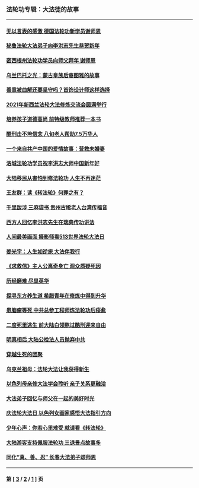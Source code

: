 ### 法轮功专辑：大法徒的故事
---
#### [无以言表的感激 德国法轮功新学员谢师恩](../../pages/nf1147481/n13543790.md?02220430) 
#### [秘鲁法轮大法弟子向李洪志先生恭贺新年](../../pages/nf1147481/n13540182.md?02220430) 
#### [密西根州法轮功学员向师父拜年 谢师恩](../../pages/nf1147481/n13538183.md?02220430) 
#### [乌兰巴托之光：蒙古皇族后裔图雅的故事](../../pages/nf1147481/n13155759.md?02220430) 
#### [善意被曲解还要坚守吗？首饰设计师这样选择](../../pages/nf1147481/n13077575.md?02220430) 
#### [2021年新西兰法轮大法修炼交流会圆满举行](../../pages/nf1147481/n13033149.md?02220430) 
#### [培养孩子道德高尚 前特级教师推荐一本书](../../pages/nf1147481/n12938640.md?02220430) 
#### [酷刑击不垮信念 八旬老人帮助7.5万华人](../../pages/nf1147481/n12880712.md?02220430) 
#### [一个来自共产中国的爱情故事：营救未婚妻](../../pages/nf1147481/n12778386.md?02220430) 
#### [洛城法轮功学员祝李洪志大师中国新年好](../../pages/nf1147481/n12724685.md?02220430) 
#### [大陆移民从害怕到修法轮功 人生不再迷茫](../../pages/nf1147481/n12414325.md?02220430) 
#### [王友群：读《转法轮》何罪之有？](../../pages/nf1147481/n12408647.md?02220430) 
#### [千里跋涉 三麻袋书 贵州古稀老人台湾传福音](../../pages/nf1147481/n12198750.md?02220430) 
#### [西方人回忆李洪志先生在瑞典传功讲法](../../pages/nf1147481/n12099607.md?02220430) 
#### [人间最美画面 摄影师看513世界法轮大法日](../../pages/nf1147481/n12094118.md?02220430) 
#### [姜光宇：人生如逆旅 大法伴我行](../../pages/nf1147481/n12088664.md?02220430) 
#### [《求救信》主人公离奇身亡 观众质疑死因](../../pages/nf1147481/n11845215.md?02220430) 
#### [历经磨难 尽显英华](../../pages/nf1147481/n11723297.md?02220430) 
#### [探寻东方养生道 希腊青年在修炼中得到升华](../../pages/nf1147481/n11494502.md?02220430) 
#### [患脑瘤等死 中共总参工程师炼法轮功后痊愈](../../pages/nf1147481/n11466682.md?02220430) 
#### [二度死里逃生 前大陆白领熬过酷刑迎来自由](../../pages/nf1147481/n11368594.md?02220430) 
#### [明真相后 大陆公检法人员抛弃中共](../../pages/nf1147481/n11358618.md?02220430) 
#### [穿越生死的团聚](../../pages/nf1147481/n11258922.md?02220430) 
#### [乌克兰祖母：法轮大法让我获得新生](../../pages/nf1147481/n11269457.md?02220430) 
#### [以色列母亲修大法学会聆听 亲子关系更融洽](../../pages/nf1147481/n11268195.md?02220430) 
#### [大法弟子回忆与师父在一起的美好时光](../../pages/nf1147481/n11267759.md?02220430) 
#### [庆法轮大法日 以色列女画家感悟大法指引方向](../../pages/nf1147481/n11267735.md?02220430) 
#### [少年心声：你若心里难受 就请看《转法轮》](../../pages/nf1147481/n11267496.md?02220430) 
#### [大陆游客支持佩服法轮功 三退景点故事多](../../pages/nf1147481/n11267378.md?02220430) 
#### [同化“真、善、忍” 长春大法弟子颂师恩](../../pages/nf1147481/n11266497.md?02220430) 

---
#### 第 [ [3](./3.md?02220430) / [2](./2.md?02220430) / [1](./1.md?02220430) ] 页
